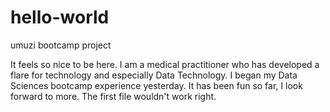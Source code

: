 # hello-world
umuzi bootcamp project

It feels so nice to be here. I am a medical practitioner who has developed a flare for technology and especially Data Technology.
I began my Data Sciences bootcamp experience yesterday. It has been fun so far,
I look forward to more.
The first file wouldn't work right.
